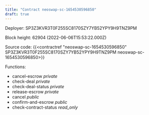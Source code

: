 ```yaml
---
title: "Contract neoswap-sc-1654530596850"
draft: true
---
```

Deployer: SP3Z3KVR3T0F255SC8170SZY7YB52YPY9H9TNZ9PM


 



Block height: 62904 (2022-06-06T15:53:22.000Z)

Source code: {{<contractref "neoswap-sc-1654530596850" SP3Z3KVR3T0F255SC8170SZY7YB52YPY9H9TNZ9PM neoswap-sc-1654530596850>}}

Functions:

* cancel-escrow _private_
* check-deal _private_
* check-deal-status _private_
* release-escrow _private_
* cancel _public_
* confirm-and-escrow _public_
* check-contract-status _read_only_
